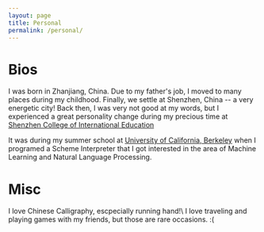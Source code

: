 ```yaml
---
layout: page
title: Personal
permalink: /personal/
---
```


# Bios
I was born in Zhanjiang, China. Due to my father's job, I moved to many places during my childhood. Finally, we settle at Shenzhen, China -- a very energetic city! Back then, I was very not good at my words, but I experienced a great personality change during my precious time at <a href="https://www.alevel.com.cn/" target="_blank">Shenzhen College of International Education</a>

It was during my summer school at <a href="https://www.berkeley.edu/" target="_blank">University of California, Berkeley</a> when I programed a Scheme Interpreter that I got interested in the area of Machine Learning and Natural Language Processing.

# Misc
I love Chinese Calligraphy, escpecially running hand!\\
I love traveling and playing games with my friends, but those are rare occasions. :(
